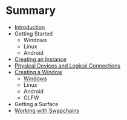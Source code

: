 # Summary

* [Introduction](README.md)
* Getting Started
   * Windows
   * Linux
   * Android
* [Creating an Instance](chap1/creating_an_instance.md)
* [Physical Devices and Logical Connections](chap2/physical_devices_and_logical_connections.md)
* [Creating a Window](chap3/creating_a_surface.md)
   * [Windows](chap3/windows.md)
   * Linux
   * Android
   * GLFW
* Getting a Surface
* [Working with Swapchains](chap4/working_with_swapchains.md)

